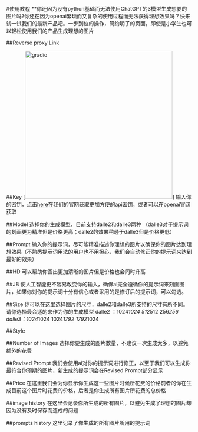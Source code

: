 #使用教程
**你还因为没有python基础而无法使用ChatGPT的3模型生成想要的图片吗?你还在因为openai繁琐而又复杂的使用过程而无法获得理想效果吗？快来试一试我们的最新产品吧。一步到位的操作，简约明了的页面，即使是小学生也可以轻松使用我们的产品生成理想的图片

##Reverse proxy Link

##Key
[<img src="img/1.png" alt="gradio" width=400>]
输入你的密钥，点击[here](https://ai.voilatech.co.jp/)在我们的官网获取更加方便的api密钥，或者可以在openai官网获取

##Model
选择你的生成模型，目前支持dalle2和dalle3两种
（dalle3对于提示词的刻画更为精准但是价格更高；dalle2的效果稍逊于dalle3但是价格更低）

##Prompt
输入你的提示词，尽可能精准描述你理想的图片以确保你的图片达到理想效果（不熟悉提示词用法的用户也不用担心，我们会自动修正你的提示词来达到最好的效果）

##HD
可以帮助你画出更加清晰的图片但是价格也会同时升高

##JB
使人工智能更不容易改变你的输入，确保ai完全遵循你的提示词来刻画图片，如果你对你的提示词十分有信心或者采用的是修订后的提示词，可以勾选。

##Size
你可以在这里选择图片的尺寸，dalle2和dalle3所支持的尺寸有所不同。请你选择最合适的来作为你的生成模型
dalle2 ：1024*1024
         512*512
         256*256
dalle3：1024*1024
        1024*1792
        1792*1024
    

##Style

##Number of Images
选择你要生成的图片数量，不建议一次生成太多，以避免额外的花费

##Revised Prompt
我们会使用ai对你的提示词进行修正，以至于我们可以生成你最符合你预期的图片，新生成的提示词会在Revised Prompt部分显示

##Price
在这里我们会为你显示你生成这一些图片时候所花费的价格前者的你在生成目前这个图片时花费的价格，后者是你生成所有图片所花费的总价格

##image history
在这里会记录你所生成的所有图片，以避免生成了理想的图片却因为没有及时保存而造成的问题

##prompts history
这里记录了你生成的所有图片所用的提示词
